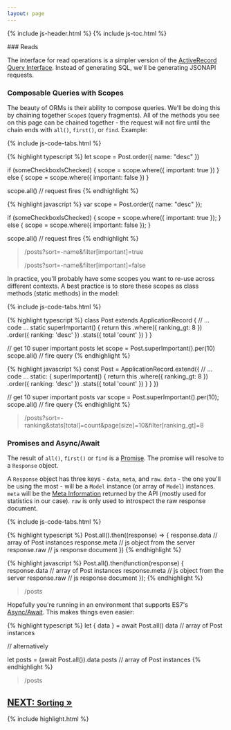 ```yaml
---
layout: page
---
```


{% include js-header.html %}
{% include js-toc.html %}

<div markdown="1" class="col-md-8 col-md-offset-1">
### Reads

The interface for read operations is a simpler version of the
[ActiveRecord Query Interface](http://guides.rubyonrails.org/active_record_querying.html).
Instead of generating SQL, we'll be generating JSONAPI requests.

### Composable Queries with Scopes

The beauty of ORMs is their ability to compose queries. We'll be doing
this by chaining together `Scope`s (query fragments). All of the methods
you see on this page can be chained together - the request will not fire
until the chain ends with `all()`, `first()`, or `find`. Example:

{% include js-code-tabs.html %}
<div markdown="1" class="code-tabs">
  {% highlight typescript %}
let scope = Post.order({ name: "desc" })

if (someCheckboxIsChecked) {
  scope = scope.where({ important: true })
} else {
  scope = scope.where({ important: false })
}

scope.all() // request fires
  {% endhighlight %}

  {% highlight javascript %}
var scope = Post.order({ name: "desc" });

if (someCheckboxIsChecked) {
  scope = scope.where({ important: true });
} else {
  scope = scope.where({ important: false });
}

scope.all() // request fires
  {% endhighlight %}
</div>
<blockquote class="url">
  <p>/posts?sort=-name&filter[important]=true</p>
  <p>/posts?sort=-name&filter[important]=false</p>
</blockquote>

In practice, you'll probably have some scopes you want to re-use across
different contexts. A best practice is to store these scopes as class
methods (static methods) in the model:

{% include js-code-tabs.html %}
<div markdown="1" class="code-tabs">
  {% highlight typescript %}
class Post extends ApplicationRecord {
  // ... code ...
  static superImportant() {
    return this
      .where({ ranking_gt: 8 })
      .order({ ranking: 'desc' })
      .stats({ total 'count' })
  }
}

// get 10 super important posts
let scope = Post.superImportant().per(10)
scope.all() // fire query
  {% endhighlight %}

  {% highlight javascript %}
const Post = ApplicationRecord.extend({
  // ... code ...
  static: {
    superImportant() {
      return this
        .where({ ranking_gt: 8 })
        .order({ ranking: 'desc' })
        .stats({ total 'count' })
    }
  }
})

// get 10 super important posts
var scope = Post.superImportant().per(10);
scope.all() // fire query
  {% endhighlight %}
</div>
<blockquote class="url">
<p>/posts?sort=-ranking&stats[total]=count&page[size]=10&filter[ranking_gt]=8</p>
</blockquote>

### Promises and Async/Await

The result of `all()`, `first()` or `find` is a [Promise](https://developers.google.com/web/fundamentals/primers/promises). The promise will resolve to a `Response` object.

A `Response` object has three keys - `data`, `meta`, and `raw`. `data` - the one
you'll be using the most - will be a `Model` instance (or array of
`Model`) instances. `meta` will be the [Meta Information](http://jsonapi.org/format/#document-meta) returned by the API (mostly used for statistics in our case). `raw` is only used to introspect the raw response document.

{% include js-code-tabs.html %}
<div markdown="1" class="code-tabs">
  {% highlight typescript %}
Post.all().then((response) => {
  response.data // array of Post instances
  response.meta // js object from the server
  response.raw // js response document
})
  {% endhighlight %}

  {% highlight javascript %}
Post.all().then(function(response) {
  response.data // array of Post instances
  response.meta // js object from the server
  response.raw // js response document
});
  {% endhighlight %}
</div>
<blockquote class="url">
  <p>/posts</p>
</blockquote>

Hopefully you're running in an environment that supports
ES7's [Async/Await](https://hackernoon.com/6-reasons-why-javascripts-async-await-blows-promises-away-tutorial-c7ec10518dd9). This makes things even easier:

{% highlight typescript %}
let { data } = await Post.all()
data // array of Post instances

// alternatively

let posts = (await Post.all()).data
posts // array of Post instances
{% endhighlight %}
<blockquote class="url">
  <p>/posts</p>
</blockquote>

<div class="clearfix">
  <h2 id="next">
    <a href="{{site.github.url}}/js/reads/sorting">
      NEXT:
      <small>Sorting</small>
      &raquo;
    </a>
  </h2>
</div>

{% include highlight.html %}
